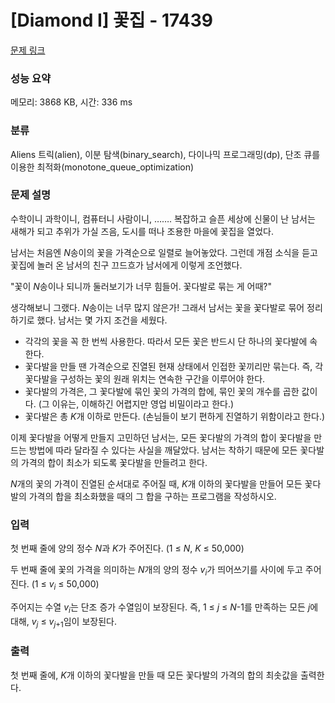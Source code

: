 # [Diamond I] 꽃집 - 17439 

[문제 링크](https://www.acmicpc.net/problem/17439) 

### 성능 요약

메모리: 3868 KB, 시간: 336 ms

### 분류

Aliens 트릭(alien), 이분 탐색(binary_search), 다이나믹 프로그래밍(dp), 단조 큐를 이용한 최적화(monotone_queue_optimization)

### 문제 설명

<p>수학이니 과학이니, 컴퓨터니 사람이니, ……. 복잡하고 슬픈 세상에 신물이 난 남서는 새해가 되고 추위가 가실 즈음, 도시를 떠나 조용한 마을에 꽃집을 열었다.</p>

<p>남서는 처음엔 <span style="font-style: italic;">N</span>송이의 꽃을 가격순으로 일렬로 늘어놓았다. 그런데 개점 소식을 듣고 꽃집에 놀러 온 남서의 친구 끄드흐가 남서에게 이렇게 조언했다.</p>

<p>"꽃이 <span style="font-style: italic;">N</span>송이나 되니까 둘러보기가 너무 힘들어. 꽃다발로 묶는 게 어때?"</p>

<p>생각해보니 그랬다. <span style="font-style: italic;">N</span>송이는 너무 많지 않은가! 그래서 남서는 꽃을 꽃다발로 묶어 정리하기로 했다. 남서는 몇 가지 조건을 세웠다.</p>

<ul>
	<li>각각의 꽃을 꼭 한 번씩 사용한다. 따라서 모든 꽃은 반드시 단 하나의 꽃다발에 속한다.</li>
	<li>꽃다발을 만들 땐 가격순으로 진열된 현재 상태에서 인접한 꽃끼리만 묶는다. 즉, 각 꽃다발을 구성하는 꽃의 원래 위치는 연속한 구간을 이루어야 한다.</li>
	<li>꽃다발의 가격은, 그 꽃다발에 묶인 꽃의 가격의 합에, 묶인 꽃의 개수를 곱한 값이다. (그 이유는, 이해하긴 어렵지만 영업 비밀이라고 한다.)</li>
	<li>꽃다발은 총 <span style="font-style: italic;">K</span>개 이하로 만든다. (손님들이 보기 편하게 진열하기 위함이라고 한다.)</li>
</ul>

<p>이제 꽃다발을 어떻게 만들지 고민하던 남서는, 모든 꽃다발의 가격의 합이 꽃다발을 만드는 방법에 따라 달라질 수 있다는 사실을 깨달았다. 남서는 착하기 때문에 모든 꽃다발의 가격의 합이 최소가 되도록 꽃다발을 만들려고 한다.</p>

<p><span style="font-style: italic;">N</span>개의 꽃의 가격이 진열된 순서대로 주어질 때, <span style="font-style: italic;">K</span>개 이하의 꽃다발을 만들어 모든 꽃다발의 가격의 합을 최소화했을 때의 그 합을 구하는 프로그램을 작성하시오.</p>

### 입력 

 <p>첫 번째 줄에 양의 정수 <span style="font-style: italic;">N</span>과 <span style="font-style: italic;">K</span>가 주어진다. (1 ≤ <span style="font-style: italic;">N</span>, <span style="font-style: italic;">K</span> ≤ 50,000)</p>

<p>두 번째 줄에 꽃의 가격을 의미하는 <span style="font-style: italic;">N</span>개의 양의 정수 <span style="font-style: italic;">v</span><sub><span style="font-style: italic;">i</span></sub>가 띄어쓰기를 사이에 두고 주어진다. (1 ≤ <span style="font-style: italic;">v</span><sub><span style="font-style: italic;">i</span></sub> ≤ 50,000)</p>

<p>주어지는 수열 <span style="font-style: italic;">v</span><sub><span style="font-style: italic;">i</span></sub>는 단조 증가 수열임이 보장된다. 즉, 1 ≤ <span style="font-style: italic;">j</span> ≤ <span style="font-style: italic;">N</span>-1를 만족하는 모든 <span style="font-style: italic;">j</span>에 대해, <span style="font-style: italic;">v</span><sub><span style="font-style: italic;">j</span></sub> ≤ <span style="font-style: italic;">v</span><sub><span style="font-style: italic;">j</span>+1</sub>임이 보장된다.</p>

### 출력 

 <p>첫 번째 줄에, <span style="font-style: italic;">K</span>개 이하의 꽃다발을 만들 때 모든 꽃다발의 가격의 합의 최솟값을 출력한다.</p>

